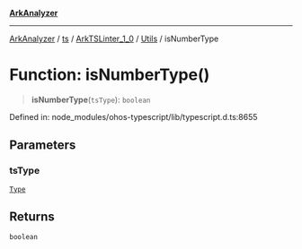 [**ArkAnalyzer**](../../../../../../../../README.md)

***

[ArkAnalyzer](../../../../../../../../globals.md) / [ts](../../../../../README.md) / [ArkTSLinter\_1\_0](../../../README.md) / [Utils](../README.md) / isNumberType

# Function: isNumberType()

> **isNumberType**(`tsType`): `boolean`

Defined in: node\_modules/ohos-typescript/lib/typescript.d.ts:8655

## Parameters

### tsType

[`Type`](../../../../../interfaces/Type.md)

## Returns

`boolean`
